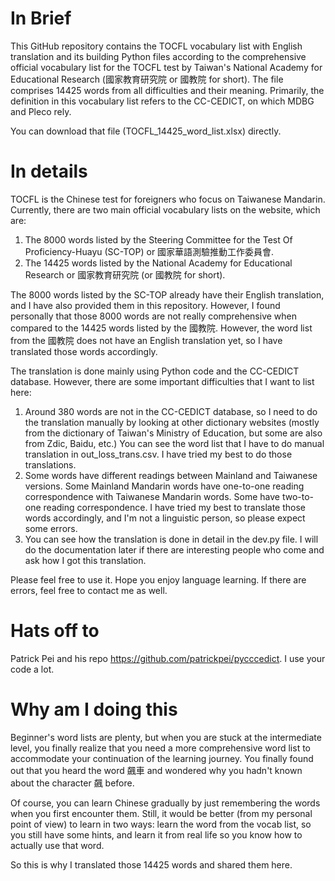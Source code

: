 # In Brief

This GitHub repository contains the TOCFL vocabulary list with English translation and its building Python files according to the comprehensive official vocabulary list for the TOCFL test by Taiwan's National Academy for Educational Research (國家教育研究院 or 國教院 for short). The file comprises 14425 words from all difficulties and their meaning. Primarily, the definition in this vocabulary list refers to the CC-CEDICT, on which MDBG and Pleco rely.

You can download that file (TOCFL_14425_word_list.xlsx) directly.

# In details

TOCFL is the Chinese test for foreigners who focus on Taiwanese Mandarin. Currently, there are two main official vocabulary lists on the website, which are:

1. The 8000 words listed by the Steering Committee for the Test Of Proficiency-Huayu (SC-TOP) or 國家華語測驗推動工作委員會.
2. The 14425 words listed by the National Academy for Educational Research or 國家教育研究院 (or 國教院 for short).

The 8000 words listed by the SC-TOP already have their English translation, and I have also provided them in this repository. However, I found personally that those 8000 words are not really comprehensive when compared to the 14425 words listed by the 國教院. However, the word list from the 國教院 does not have an English translation yet, so I have translated those words accordingly.

The translation is done mainly using Python code and the CC-CEDICT database. However, there are some important difficulties that I want to list here:

1. Around 380 words are not in the CC-CEDICT database, so I need to do the translation manually by looking at other dictionary websites (mostly from the dictionary of Taiwan's Ministry of Education, but some are also from Zdic, Baidu, etc.) You can see the word list that I have to do manual translation in out_loss_trans.csv. I have tried my best to do those translations.
2. Some words have different readings between Mainland and Taiwanese versions. Some Mainland Mandarin words have one-to-one reading correspondence with Taiwanese Mandarin words. Some have two-to-one reading correspondence. I have tried my best to translate those words accordingly, and I'm not a linguistic person, so please expect some errors.
3. You can see how the translation is done in detail in the dev.py file. I will do the documentation later if there are interesting people who come and ask how I got this translation.

Please feel free to use it. Hope you enjoy language learning. If there are errors, feel free to contact me as well.

# Hats off to

Patrick Pei and his repo https://github.com/patrickpei/pycccedict. I use your code a lot.

# Why am I doing this

Beginner's word lists are plenty, but when you are stuck at the intermediate level, you finally realize that you need a more comprehensive word list to accommodate your continuation of the learning journey. You finally found out that you heard the word 飆車 and wondered why you hadn't known about the character 飆 before.

Of course, you can learn Chinese gradually by just remembering the words when you first encounter them. Still, it would be better (from my personal point of view) to learn in two ways: learn the word from the vocab list, so you still have some hints, and learn it from real life so you know how to actually use that word.

So this is why I translated those 14425 words and shared them here.

